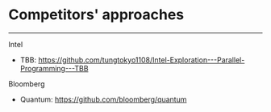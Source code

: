 # Competitors' approaches 
-----------------------------------------------------------------------------------------------------------------------------------------

Intel 
- TBB: https://github.com/tungtokyo1108/Intel-Exploration---Parallel-Programming---TBB

Bloomberg
- Quantum: https://github.com/bloomberg/quantum

